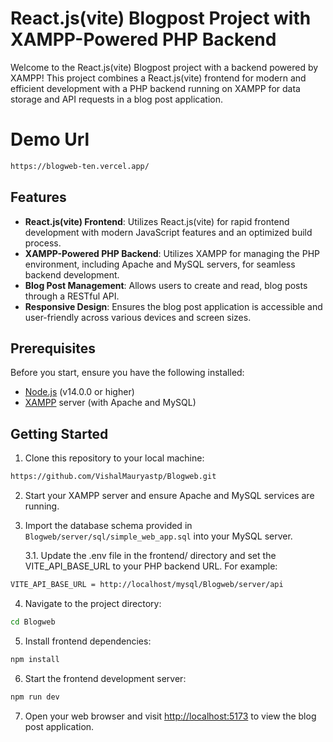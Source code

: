 # React.js(vite) Blogpost Project with XAMPP-Powered PHP Backend

Welcome to the React.js(vite) Blogpost project with a backend powered by XAMPP! This project combines a React.js(vite) frontend for modern and efficient development with a PHP backend running on XAMPP for data storage and API requests in a blog post application.

# Demo Url 
```bash
https://blogweb-ten.vercel.app/
```


## Features

- **React.js(vite) Frontend**: Utilizes React.js(vite) for rapid frontend development with modern JavaScript features and an optimized build process.
- **XAMPP-Powered PHP Backend**: Utilizes XAMPP for managing the PHP environment, including Apache and MySQL servers, for seamless backend development.
- **Blog Post Management**: Allows users to create and read, blog posts through a RESTful API.
- **Responsive Design**: Ensures the blog post application is accessible and user-friendly across various devices and screen sizes.

## Prerequisites

Before you start, ensure you have the following installed:

- [Node.js](https://nodejs.org/) (v14.0.0 or higher)
- [XAMPP](https://www.apachefriends.org/index.html) server (with Apache and MySQL)

## Getting Started

1. Clone this repository to your local machine:

```bash
https://github.com/VishalMauryastp/Blogweb.git
```

2. Start your XAMPP server and ensure Apache and MySQL services are running.

3. Import the database schema provided in `Blogweb/server/sql/simple_web_app.sql` into your MySQL server.

    3.1. Update the .env file in the frontend/ directory and set the VITE_API_BASE_URL to your PHP backend URL. For example:

```bash
VITE_API_BASE_URL = http://localhost/mysql/Blogweb/server/api

```

4. Navigate to the project directory:

```bash
cd Blogweb
```

5. Install frontend dependencies:

```bash
npm install
```

6. Start the frontend development server:

```bash
npm run dev
```

7. Open your web browser and visit [http://localhost:5173](http://localhost:3000) to view the blog post application.
